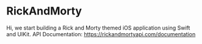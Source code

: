 # RickAndMorty
Hi, we start building a Rick and Morty themed iOS application using Swift and UIKit. API Documentation: https://rickandmortyapi.com/documentation
